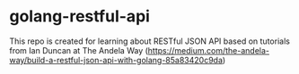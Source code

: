 # golang-restful-api
This repo is created for learning about RESTful JSON API based on tutorials from Ian Duncan at The Andela Way (https://medium.com/the-andela-way/build-a-restful-json-api-with-golang-85a83420c9da)
